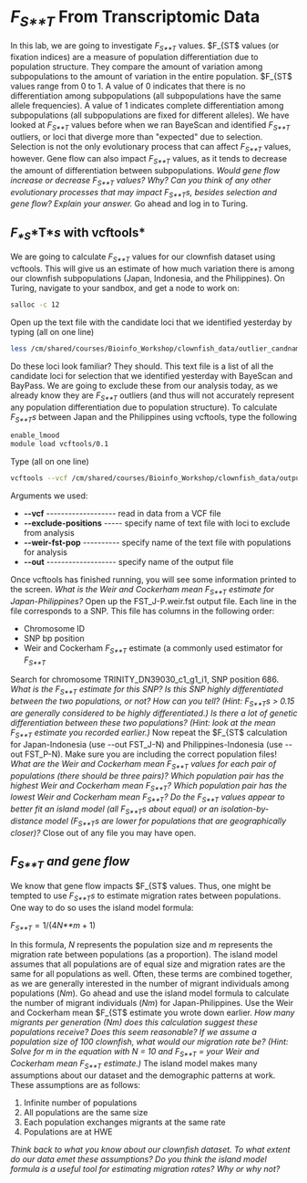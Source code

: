 *F*<sub>*S**T*</sub> From Transcriptomic Data
================

In this lab, we are going to investigate *F*<sub>*S**T*</sub> values. $F\_{ST$ values (or fixation indices) are a measure of population differentiation due to population structure. They compare the amount of variation among subpopulations to the amount of variation in the entire population.
$F\_{ST$ values range from 0 to 1. A value of 0 indicates that there is no differentiation among subpopulations (all subpopulations have the same allele frequencies). A value of 1 indicates complete differentiation among subpopulations (all subpopulations are fixed for different alleles).
We have looked at *F*<sub>*S**T*</sub> values before when we ran BayeScan and identified *F*<sub>*S**T*</sub> outliers, or loci that diverge more than "expected" due to selection. Selection is not the only evolutionary process that can affect *F*<sub>*S**T*</sub> values, however. Gene flow can also impact *F*<sub>*S**T*</sub> values, as it tends to decrease the amount of differentiation between subpopulations.
*Would gene flow increase or decrease *F*<sub>*S**T*</sub> values? Why?*
*Can you think of any other evolutionary processes that may impact *F*<sub>*S**T*</sub>*s*, besides selection and gene flow? Explain your answer.*
Go ahead and log in to Turing.

**F*<sub>*S**T*</sub>*s* with vcftools*
---------------------------------------

We are going to calculate *F*<sub>*S**T*</sub> values for our clownfish dataset using vcftools. This will give us an estimate of how much variation there is among our clownfish subpopulations (Japan, Indonesia, and the Philippines).
On Turing, navigate to your sandbox, and get a node to work on:

``` bash
salloc -c 12
```

Open up the text file with the candidate loci that we identified yesterday by typing (all on one line)

``` bash
less /cm/shared/courses/Bioinfo_Workshop/clownfish_data/outlier_candnames.txt
```

Do these loci look familiar? They should. This text file is a list of all the candidate loci for selection that we identified yesterday with BayeScan and BayPass. We are going to exclude these from our analysis today, as we already know they are *F*<sub>*S**T*</sub> outliers (and thus will not accurately represent any population differentiation due to population structure).
To calculate *F*<sub>*S**T*</sub>*s* between Japan and the Philippines using vcftools, type the following

``` bash
enable_lmood
module load vcftools/0.1
```

Type (all on one line)

``` bash
vcftools --vcf /cm/shared/courses/Bioinfo_Workshop/clownfish_data/output.hicov2.snps.only.vcf --exclude-positions /cm/shared/courses/Bioinfo_Workshop/clownfish_data/outlier_candnames.txt --weir-fst-pop J_individuals.txt --weir-fst-pop P_individuals.txt --out FST_J-P
```

Arguments we used:

-   **--vcf** ------------------- read in data from a VCF file
-   **--exclude-positions** ----- specify name of text file with loci to exclude from analysis
-   **--weir-fst-pop** ---------- specify name of the text file with populations for analysis
-   **--out** ------------------- specify name of the output file

Once vcftools has finished running, you will see some information printed to the screen.
*What is the Weir and Cockerham mean *F*<sub>*S**T*</sub> estimate for Japan-Philippines?*
Open up the FST\_J-P.weir.fst output file. Each line in the file corresponds to a SNP. This file has columns in the following order:

-   Chromosome ID
-   SNP bp position
-   Weir and Cockerham *F*<sub>*S**T*</sub> estimate (a commonly used estimator for *F*<sub>*S**T*</sub>

Search for chromosome TRINITY\_DN39030\_c1\_g1\_i1, SNP position 686.
*What is the *F*<sub>*S**T*</sub> estimate for this SNP?*
*Is this SNP highly differentiated between the two populations, or not? How can you tell? (Hint: *F*<sub>*S**T*</sub>*s* &gt; 0.15 are generally considered to be highly differentiated.)*
*Is there a lot of genetic differentiation between these two populations? (Hint: look at the mean *F*<sub>*S**T*</sub> estimate you recorded earlier.)*
Now repeat the $F\_{ST$ calculation for Japan-Indonesia (use --out FST\_J-N) and Philippines-Indonesia (use --out FST\_P-N). Make sure you are including the correct population files!
*What are the Weir and Cockerham mean *F*<sub>*S**T*</sub> values for each pair of populations (there should be three pairs)?*
*Which population pair has the highest Weir and Cockerham mean *F*<sub>*S**T*</sub>?*
*Which population pair has the lowest Weir and Cockerham mean *F*<sub>*S**T*</sub>?*
*Do the *F*<sub>*S**T*</sub> values appear to better fit an island model (all *F*<sub>*S**T*</sub>*s* about equal) or an isolation-by-distance model (*F*<sub>*S**T*</sub>*s* are lower for populations that are geographically closer)?*
Close out of any file you may have open.

****F*<sub>*S**T*</sub> and gene flow***
----------------------------------------

We know that gene flow impacts $F\_{ST$ values. Thus, one might be tempted to use *F*<sub>*S**T*</sub>*s* to estimate migration rates between populations. One way to do so uses the island model formula:

*F*<sub>*S**T*</sub> = 1/(4*N**m* + 1)

In this formula, *N* represents the population size and *m* represents the migration rate between populations (as a proportion). The island model assumes that all populations are of equal size and migration rates are the same for all populations as well. Often, these terms are combined together, as we are generally interested in the number of migrant individuals among populations (*Nm*).
Go ahead and use the island model formula to calculate the number of migrant individuals (*Nm*) for Japan-Philippines. Use the Weir and Cockerham mean $F\_{ST$ estimate you wrote down earlier.
*How many migrants per generation (Nm) does this calculation suggest these populations receive? Does this seem reasonable?*
*If we assume a population size of 100 clownfish, what would our migration rate be? (Hint: Solve for m in the equation with N = 10 and *F*<sub>*S**T*</sub> = your Weir and Cockerham mean *F*<sub>*S**T*</sub> estimate.)*
The island model makes many assumptions about our dataset and the demographic patterns at work. These assumptions are as follows:

1.  Infinite number of populations
2.  All populations are the same size
3.  Each population exchanges migrants at the same rate
4.  Populations are at HWE

*Think back to what you know about our clownfish dataset. To what extent do our data emet these assumptions?*
*Do you think the island model formula is a useful tool for estimating migration rates? Why or why not?*
